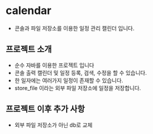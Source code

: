 # calendar
* 콘솔과 파일 저장소를 이용한 일정 관리 캘린더 입니다.

## 프로젝트 소개
* 순수 자바를 이용한 프로젝트 입니다
* 콘솔 출력 캘린더 및 일정 등록, 검색, 수정을 할 수 있습니다.
* 한 일자에는 여러가지 일정이 존재할 수 있습니다.
* store_file 이라는 외부 파일 저장소에 일정을 저장합니다.

## 프로젝트 이후 추가 사항
* 외부 파일 저장소가 아닌 db로 교체
